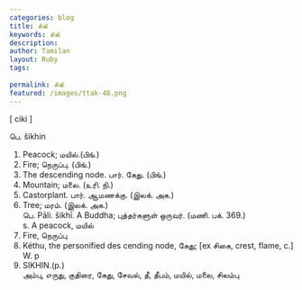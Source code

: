 ```yaml
---
categories: blog
title: சிகி
keywords: சிகி
description: 
author: Tamilan
layout: Ruby
tags: 
 
permalink: சிகி
featured: /images/ttak-48.png
---
```

  
[ ciki ]  
  
பெ. šikhin  
1. Peacock; மயில்.(பிங்.)  
2. Fire; நெருப்பு. (பிங்.)  
3. The descending node. பார். கேது. (பிங்.)  
4. Mountain; மலை. (உரி. நி.)  
5. Castorplant. பார். ஆமணக்கு. (இலக். அக.)  
6. Tree; மரம். (இலக். அக.)  
பெ. Pāli. šikhī. A Buddha; புத்தர்களுள் ஒருவர். (மணி. பக். 369.)  
s. A peacock, மயில்  
2. Fire, நெருப்பு  
3. Kéthu, the personified des cending node, கேது; [ex சிகை, crest, flame, c.]  
W. p  
843. SIKHIN.(p.)  
அம்பு, எருது, குதிரை, கேது, சேவல், தீ, தீபம், மயில், மலை, சிலம்பு